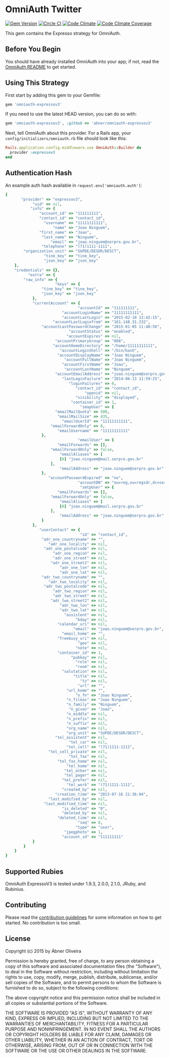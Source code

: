 # OmniAuth Twitter

[![Gem Version](https://badge.fury.io/rb/omniauth-expressov3.svg)](http://badge.fury.io/rb/omniauth-expressov3)
[![Circle CI](https://circleci.com/gh/abner/omniauth-expressov3/tree/master.svg?style=svg)](https://circleci.com/gh/abner/omniauth-expressov3/tree/master)
[![Code Climate](https://codeclimate.com/github/abner/omniauth-expressov3.png)](https://codeclimate.com/github/abner/omniauth-expressov3)
[![Code Climate Coverage](https://codeclimate.com/github/abner/omniauth-expressov3/coverage.png)](https://codeclimate.com/github/abner/omniauth-expressov3)

This gem contains the Expresso strategy for OmniAuth.

## Before You Begin

You should have already installed OmniAuth into your app; if not, read the [OmniAuth README](https://github.com/intridea/omniauth) to get started.


## Using This Strategy

First start by adding this gem to your Gemfile:

```ruby
gem 'omniauth-expressov3'
```

If you need to use the latest HEAD version, you can do so with:

```ruby
gem 'omniauth-expressov3', :github => 'abner/omniauth-expressov3'
```

Next, tell OmniAuth about this provider. For a Rails app, your `config/initializers/omniauth.rb` file should look like this:

```ruby
Rails.application.config.middleware.use OmniAuth::Builder do
  provider :expressov3
end
```


## Authentication Hash
An example auth hash available in `request.env['omniauth.auth']`:

```ruby
{
       "provider" => "expressov3",
            "uid" => nil,
           "info" => {
               "account_id" => "111111111",
               "contact_id" => "contact_id",
                 "username" => "11111111111",
                     "name" => "Joao Ninguem",
               "first_name" => "Joao",
                "last_name" => "Ninguem",
                    "email" => "joao.ninguem@serpro.gov.br",
                "telephone" => "(71)1111-1111",
        "organization_unit" => "SUPDE/DESDR/DE5CT",
                 "tine_key" => "tine_key",
                 "json_key" => "json_key"
    },
    "credentials" => {},
          "extra" => {
        "raw_info" => {
                      "keys" => {
                "tine_key" => "tine_key",
                "json_key" => "json_key"
            },
            "currentAccount" => {
                                "accountId" => "111111111",
                         "accountLoginName" => "11111111111",
                         "accountLastLogin" => "2015-02-10 13:42:15",
                     "accountLastLoginfrom" => "161.148.31.232",
                "accountLastPasswordChange" => "2015-01-05 11:48:58",
                            "accountStatus" => "enabled",
                           "accountExpires" => nil,
                      "accountPrimaryGroup" => "888",
                     "accountHomeDirectory" => "/home/11111111111",
                        "accountLoginShell" => "/bin/bash",
                       "accountDisplayName" => "Joao Ninguem",
                          "accountFullName" => "Joao Ninguem",
                         "accountFirstName" => "Joao",
                          "accountLastName" => "Ninguem",
                      "accountEmailAddress" => "joao.ninguem@serpro.gov.br",
                         "lastLoginFailure" => "2014-06-13 11:59:25",
                            "loginFailures" => 0,
                               "contact_id" => "contact_id",
                                   "openid" => nil,
                               "visibility" => "displayed",
                             "container_id" => 1,
                                 "imapUser" => {
                      "emailMailQuota" => 500,
                       "emailMailSize" => 435,
                         "emailUserId" => "11111111111",
                    "emailForwardOnly" => 0,
                       "emailUsername" => "11111111111"
                },
                                "emailUser" => {
                       "emailForwards" => [],
                    "emailForwardOnly" => false,
                        "emailAliases" => [
                        [0] "joao.ninguem@mail.serpro.gov.br"
                    ],
                        "emailAddress" => "joao.ninguem@serpro.gov.br"
                },
                   "accountPasswordExpired" => "no",
                                "accountDN" => "ou=reg,ou=regsdr,dc=serpro,dc=gov,dc=br",
                                 "smtpUser" => {
                       "emailForwards" => [],
                    "emailForwardOnly" => false,
                        "emailAliases" => [
                        [0] "joao.ninguem@mail.serpro.gov.br"
                    ],
                        "emailAddress" => "joao.ninguem@serpro.gov.br"
                }
            },
               "userContact" => {
                                 "id" => "contact_id",
                "adr_one_countryname" => "",
                   "adr_one_locality" => nil,
                 "adr_one_postalcode" => nil,
                     "adr_one_region" => nil,
                     "adr_one_street" => nil,
                    "adr_one_street2" => nil,
                        "adr_one_lon" => nil,
                        "adr_one_lat" => nil,
                "adr_two_countryname" => "",
                   "adr_two_locality" => nil,
                 "adr_two_postalcode" => nil,
                     "adr_two_region" => nil,
                     "adr_two_street" => nil,
                    "adr_two_street2" => nil,
                        "adr_two_lon" => nil,
                        "adr_two_lat" => nil,
                          "assistent" => nil,
                               "bday" => nil,
                       "calendar_uri" => nil,
                              "email" => "joao.ninguem@serpro.gov.br",
                         "email_home" => "",
                       "freebusy_uri" => nil,
                                "geo" => nil,
                               "note" => nil,
                       "container_id" => 1,
                             "pubkey" => nil,
                               "role" => nil,
                               "room" => nil,
                         "salutation" => nil,
                              "title" => nil,
                                 "tz" => nil,
                                "url" => "",
                           "url_home" => "",
                               "n_fn" => "Joao Ninguem",
                           "n_fileas" => "Joao Ninguem",
                           "n_family" => "Ninguem",
                            "n_given" => "Joao",
                           "n_middle" => nil,
                           "n_prefix" => nil,
                           "n_suffix" => nil,
                           "org_name" => nil,
                           "org_unit" => "SUPDE/DESDR/DE5CT",
                      "tel_assistent" => nil,
                            "tel_car" => nil,
                           "tel_cell" => "(71)1111-1111",
                   "tel_cell_private" => nil,
                            "tel_fax" => nil,
                       "tel_fax_home" => nil,
                           "tel_home" => nil,
                          "tel_other" => nil,
                          "tel_pager" => nil,
                         "tel_prefer" => nil,
                           "tel_work" => "(71)1111-1111",
                         "created_by" => nil,
                      "creation_time" => "2013-07-16 21:36:04",
                   "last_modified_by" => nil,
                 "last_modified_time" => nil,
                         "is_deleted" => "0",
                         "deleted_by" => nil,
                       "deleted_time" => nil,
                                "seq" => 0,
                               "type" => "user",
                          "jpegphoto" => 1,
                         "account_id" => "111111111"
            }
        }
    }
}

```

## Supported Rubies

OmniAuth ExpressoV3 is tested under 1.9.3, 2.0.0, 2.1.0, JRuby, and Rubinius.

## Contributing

Please read the [contribution guidelines](CONTRIBUTING.md) for some information on how to get started. No contribution is too small.

## License

Copyright (c) 2015 by Ábner Oliveira

Permission is hereby granted, free of charge, to any person obtaining a copy of this software and associated documentation files (the "Software"), to deal in the Software without restriction, including without limitation the rights to use, copy, modify, merge, publish, distribute, sublicense, and/or sell copies of the Software, and to permit persons to whom the Software is furnished to do so, subject to the following conditions:

The above copyright notice and this permission notice shall be included in all copies or substantial portions of the Software.

THE SOFTWARE IS PROVIDED "AS IS", WITHOUT WARRANTY OF ANY KIND, EXPRESS OR IMPLIED, INCLUDING BUT NOT LIMITED TO THE WARRANTIES OF MERCHANTABILITY, FITNESS FOR A PARTICULAR PURPOSE AND NONINFRINGEMENT. IN NO EVENT SHALL THE AUTHORS OR COPYRIGHT HOLDERS BE LIABLE FOR ANY CLAIM, DAMAGES OR OTHER LIABILITY, WHETHER IN AN ACTION OF CONTRACT, TORT OR OTHERWISE, ARISING FROM, OUT OF OR IN CONNECTION WITH THE SOFTWARE OR THE USE OR OTHER DEALINGS IN THE SOFTWARE.
